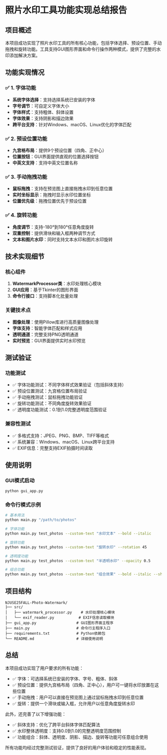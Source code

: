 # 照片水印工具功能实现总结报告

## 项目概述

本项目成功实现了照片水印工具的所有核心功能，包括字体选择、预设位置、手动拖拽和旋转功能。工具支持GUI图形界面和命令行操作两种模式，提供了完整的水印添加解决方案。

## 功能实现情况

### ✅ 1. 字体功能
- **系统字体选择**：支持选择系统已安装的字体
- **字号调节**：可自定义字体大小
- **字体样式**：支持粗体、斜体设置
- **字体效果**：支持阴影和描边效果
- **跨平台支持**：针对Windows、macOS、Linux优化的字体匹配

### ✅ 2. 预设位置功能
- **九宫格布局**：提供9个预设位置（四角、正中心）
- **位置按钮**：GUI界面提供直观的位置选择按钮
- **中英文支持**：支持中英文位置名称

### ✅ 3. 手动拖拽功能
- **鼠标拖拽**：支持在预览图上直接拖拽水印到任意位置
- **实时坐标显示**：拖拽时显示水印位置坐标
- **位置优先级**：拖拽位置优先于预设位置

### ✅ 4. 旋转功能
- **角度调节**：支持-180°到180°任意角度旋转
- **双重控制**：提供滑块和输入框两种调节方式
- **文本和图片水印**：同时支持文本水印和图片水印旋转

## 技术实现细节

### 核心组件
1. **WatermarkProcessor类**：水印处理核心模块
2. **GUI应用**：基于Tkinter的图形界面
3. **命令行接口**：支持脚本化批量处理

### 关键技术点
- **图像处理**：使用Pillow库进行高质量图像处理
- **字体支持**：智能字体匹配和样式应用
- **透明通道**：完整支持PNG透明通道
- **实时预览**：GUI界面提供实时水印预览

## 测试验证

### 功能测试
- ✅ 字体功能测试：不同字体样式效果验证（包括斜体支持）
- ✅ 预设位置测试：九宫格位置布局验证
- ✅ 手动拖拽测试：鼠标拖拽功能验证
- ✅ 旋转功能测试：不同角度旋转效果验证
- ✅ 透明度功能测试：0.1到1.0完整透明度范围验证

### 兼容性测试
- ✅ 多格式支持：JPEG、PNG、BMP、TIFF等格式
- ✅ 系统兼容：Windows、macOS、Linux跨平台支持
- ✅ EXIF信息：完整支持EXIF拍摄时间读取

## 使用说明

### GUI模式启动
```bash
python gui_app.py
```

### 命令行模式示例
```bash
# 基本用法
python main.py "/path/to/photos"

# 字体功能
python main.py test_photos --custom-text "水印文本" --bold --italic

# 旋转功能
python main.py test_photos --custom-text "旋转水印" --rotation 45

# 透明度功能
python main.py test_photos --custom-text "半透明水印" --opacity 0.5

# 组合功能
python main.py test_photos --custom-text "组合效果" --bold --italic --shadow --stroke --opacity 0.7 --rotation 30
```

## 项目结构

```
NJUSE25FALL-Photo-Watermark/
├── src/
│   ├── watermark_processor.py    # 水印处理核心模块
│   └── exif_reader.py           # EXIF信息读取模块
├── gui_app.py                  # GUI图形界面主程序
├── main.py                     # 命令行主程序入口
├── requirements.txt            # Python依赖包
└── README.md                   # 详细使用说明
```

## 总结

本项目成功实现了用户要求的所有功能：
- ✅ 字体：可选择系统已安装的字体、字号、粗体、斜体
- ✅ 预设位置：提供九宫格布局（四角、正中心），用户可一键将水印放置在这些位置
- ✅ 手动拖拽：用户可以直接在预览图上通过鼠标拖拽水印到任意位置
- ✅ 旋转：提供一个滑块或输入框，允许用户以任意角度旋转水印

此外，还完善了以下增强功能：
- ✅ 斜体支持：优化了跨平台斜体字体匹配算法
- ✅ 水印整体透明度：支持0.0到1.0的完整透明度范围控制
- ✅ 功能组合：斜体、透明度、阴影、描边、旋转等功能可任意组合使用

所有功能均经过完整测试验证，提供了良好的用户体验和稳定的性能表现。